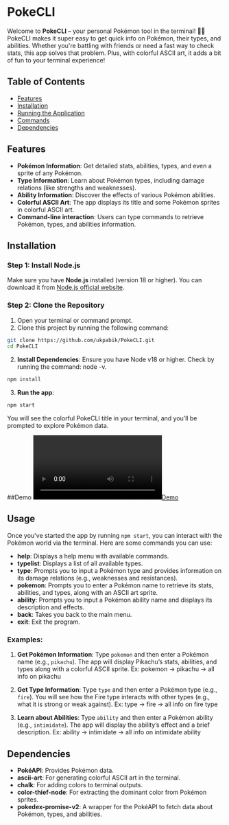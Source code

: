 # PokeCLI

Welcome to **PokeCLI** – your personal Pokémon tool in the terminal! 🚀🌟 PokeCLI makes it super easy to get quick info on Pokémon, their types, and abilities. Whether you're battling with friends or need a fast way to check stats, this app solves that problem. Plus, with colorful ASCII art, it adds a bit of fun to your terminal experience!

## Table of Contents

- [Features](#features)
- [Installation](#installation)
- [Running the Application](#running-the-application)
- [Commands](#commands)
- [Dependencies](#dependencies)

## Features

- **Pokémon Information**: Get detailed stats, abilities, types, and even a sprite of any Pokémon.
- **Type Information**: Learn about Pokémon types, including damage relations (like strengths and weaknesses).
- **Ability Information**: Discover the effects of various Pokémon abilities.
- **Colorful ASCII Art**: The app displays its title and some Pokémon sprites in colorful ASCII art.
- **Command-line interaction**: Users can type commands to retrieve Pokémon, types, and abilities information.

## Installation

### Step 1: Install Node.js

Make sure you have **Node.js** installed (version 18 or higher). You can download it from [Node.js official website](https://nodejs.org/).

### Step 2: Clone the Repository

1. Open your terminal or command prompt.
2. Clone this project by running the following command:
```bash
git clone https://github.com/ukpabik/PokeCLI.git
cd PokeCLI
```
2. **Install Dependencies**: Ensure you have Node v18 or higher. Check by running the command: node -v.
```bash
npm install
```
3. **Run the app**:
```bash
npm start
```
You will see the colorful PokeCLI title in your terminal, and you’ll be prompted to explore Pokémon data.

##Demo
[![Demo](/pokecli-demo.mp4)](/pokecli-demo.mp4)

## Usage

Once you've started the app by running `npm start`, you can interact with the Pokémon world via the terminal. Here are some commands you can use:

- **help**: Displays a help menu with available commands.
- **typelist**: Displays a list of all available types.
- **type**: Prompts you to input a Pokémon type and provides information on its damage relations (e.g., weaknesses and resistances).
- **pokemon**: Prompts you to enter a Pokémon name to retrieve its stats, abilities, and types, along with an ASCII art sprite.
- **ability**: Prompts you to input a Pokémon ability name and displays its description and effects.
- **back**: Takes you back to the main menu.
- **exit**: Exit the program.

### Examples:

1. **Get Pokémon Information**:
   Type `pokemon` and then enter a Pokémon name (e.g., `pikachu`). The app will display Pikachu’s stats, abilities, and types along with a colorful ASCII sprite. Ex: pokemon -> pikachu -> all info on pikachu

2. **Get Type Information**:
   Type `type` and then enter a Pokémon type (e.g., `fire`). You will see how the Fire type interacts with other types (e.g., what it is strong or weak against). Ex: type -> fire -> all info on fire type

3. **Learn about Abilities**:
   Type `ability` and then enter a Pokémon ability (e.g., `intimidate`). The app will display the ability’s effect and a brief description. Ex: ability -> intimidate -> all info on intimidate ability

## Dependencies

- **PokéAPI**: Provides Pokémon data.
- **ascii-art**: For generating colorful ASCII art in the terminal.
- **chalk**: For adding colors to terminal outputs.
- **color-thief-node**: For extracting the dominant color from Pokémon sprites.
- **pokedex-promise-v2**: A wrapper for the PokéAPI to fetch data about Pokémon, types, and abilities.

